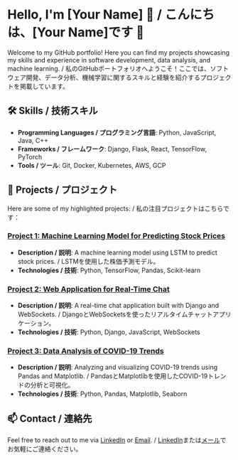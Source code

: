 # Hello, I'm [Your Name] 👋 / こんにちは、[Your Name]です 👋

Welcome to my GitHub portfolio! Here you can find my projects showcasing my skills and experience in software development, data analysis, and machine learning. / 私のGitHubポートフォリオへようこそ！ここでは、ソフトウェア開発、データ分析、機械学習に関するスキルと経験を紹介するプロジェクトを掲載しています。

## 🛠️ Skills / 技術スキル
- **Programming Languages / プログラミング言語**: Python, JavaScript, Java, C++
- **Frameworks / フレームワーク**: Django, Flask, React, TensorFlow, PyTorch
- **Tools / ツール**: Git, Docker, Kubernetes, AWS, GCP

## 🚀 Projects / プロジェクト
Here are some of my highlighted projects: / 私の注目プロジェクトはこちらです：

### [Project 1: Machine Learning Model for Predicting Stock Prices](https://github.com/your-username/project-1)
- **Description / 説明**: A machine learning model using LSTM to predict stock prices. / LSTMを使用した株価予測モデル。
- **Technologies / 技術**: Python, TensorFlow, Pandas, Scikit-learn

### [Project 2: Web Application for Real-Time Chat](https://github.com/your-username/project-2)
- **Description / 説明**: A real-time chat application built with Django and WebSockets. / DjangoとWebSocketsを使ったリアルタイムチャットアプリケーション。
- **Technologies / 技術**: Python, Django, JavaScript, WebSockets

### [Project 3: Data Analysis of COVID-19 Trends](https://github.com/your-username/project-3)
- **Description / 説明**: Analyzing and visualizing COVID-19 trends using Pandas and Matplotlib. / PandasとMatplotlibを使用したCOVID-19トレンドの分析と可視化。
- **Technologies / 技術**: Python, Pandas, Matplotlib, Seaborn

## 📫 Contact / 連絡先
Feel free to reach out to me via [LinkedIn](https://www.linkedin.com/in/your-profile) or [Email](mailto:your-email@example.com). / [LinkedIn](https://www.linkedin.com/in/your-profile)または[メール](mailto:your-email@example.com)でお気軽にご連絡ください。
